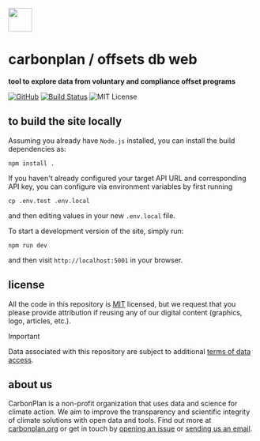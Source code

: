 <img
  src='https://carbonplan-assets.s3.amazonaws.com/monogram/dark-small.png'
  height='48'
/>

# carbonplan / offsets db web

**tool to explore data from voluntary and compliance offset programs**

[![GitHub][github-badge]][github]
[![Build Status]][actions]
![MIT License][]

[github]: https://github.com/carbonplan/offsets-db-web
[github-badge]: https://badgen.net/badge/-/github?icon=github&label
[build status]: https://github.com/carbonplan/offsets-db-web/actions/workflows/main.yml/badge.svg
[actions]: https://github.com/carbonplan/offsets-db-web/actions/workflows/main.yaml
[mit license]: https://badgen.net/badge/license/MIT/blue

## to build the site locally

Assuming you already have `Node.js` installed, you can install the build dependencies as:

```shell
npm install .
```

If you haven't already configured your target API URL and corresponding API key, you can configure via environment variables by first running

```shell
cp .env.test .env.local
```

and then editing values in your new `.env.local` file.

To start a development version of the site, simply run:

```shell
npm run dev
```

and then visit `http://localhost:5001` in your browser.

## license

All the code in this repository is [MIT](https://choosealicense.com/licenses/mit/) licensed, but we request that you please provide attribution if reusing any of our digital content (graphics, logo, articles, etc.).
> [!IMPORTANT]
> Data associated with this repository are subject to additional [terms of data access](https://offsets-db-data.readthedocs.io/en/latest/TERMS-OF-DATA-ACCESS.html).

## about us

CarbonPlan is a non-profit organization that uses data and science for climate action. We aim to improve the transparency and scientific integrity of climate solutions with open data and tools. Find out more at [carbonplan.org](https://carbonplan.org/) or get in touch by [opening an issue](https://github.com/carbonplan/offsets-db-web/issues/new) or [sending us an email](mailto:hello@carbonplan.org).
